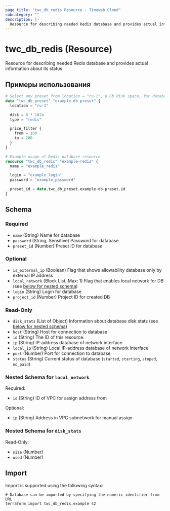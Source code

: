 ```yaml
---
page_title: "twc_db_redis Resource - Timeweb Cloud"
subcategory: ""
description: |-
  Resource for describing needed Redis database and provides actual information about its status
---
```


# twc_db_redis (Resource)

Resource for describing needed Redis database and provides actual information about its status

## Примеры использования

```terraform
# Select any preset from location = "ru-1", 8 Gb disk space, for database type `redis`, with price between 100 and 200 RUB
data "twc_db_preset" "example-db-preset" {
  location = "ru-1"

  disk = 8 * 1024
  type = "redis"

  price_filter {
    from = 100
    to = 200
  }
}

# Example usage of Redis database resource
resource "twc_db_redis" "example-redis" {
  name = "example_redis"

  login = "example_login"
  password = "example_password"

  preset_id = data.twc_db_preset.example-db-preset.id
}
```
<!-- schema generated by tfplugindocs -->
## Schema

### Required

- `name` (String) Name for database
- `password` (String, Sensitive) Password for database
- `preset_id` (Number) Preset ID for database

### Optional

- `is_external_ip` (Boolean) Flag that shows allowability database only by external IP address
- `local_network` (Block List, Max: 1) Flag that enables local network for DB (see [below for nested schema](#nestedblock--local_network))
- `login` (String) Login for database
- `project_id` (Number) Project ID for created DB

### Read-Only

- `disk_stats` (List of Object) Information about database disk stats (see [below for nested schema](#nestedatt--disk_stats))
- `host` (String) Host for connection to database
- `id` (String) The ID of this resource.
- `ip` (String) IP-address database of network interface
- `local_ip` (String) Local IP-address database of network interface
- `port` (Number) Port for connection to database
- `status` (String) Current status of database (`started`, `starting`, `stoped`, `no_paid`)

<a id="nestedblock--local_network"></a>
### Nested Schema for `local_network`

Required:

- `id` (String) ID of VPC for assign address from

Optional:

- `ip` (String) Address in VPC subnetwork for manual assign


<a id="nestedatt--disk_stats"></a>
### Nested Schema for `disk_stats`

Read-Only:

- `size` (Number)
- `used` (Number)

## Import

Import is supported using the following syntax:

```shell
# Database can be imported by specifying the numeric identifier from URL
terraform import twc_db_redis.example 42
```